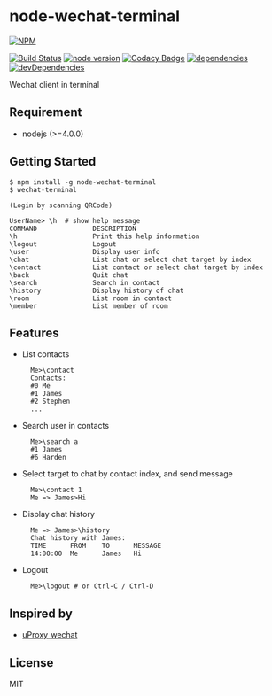 # node-wechat-terminal

[![NPM](https://nodei.co/npm/node-wechat-terminal.png?downloads=true)](https://nodei.co/npm/node-wechat-terminal)

[![Build Status](https://travis-ci.org/goorockey/node-wechat-terminal.svg?branch=master)](https://travis-ci.org/goorockey/node-wechat-terminal)
[![node version](https://img.shields.io/badge/node.js-%3E%3D4.0.0-brightgreen.svg)](http://nodejs.org/download)
[![Codacy Badge](https://api.codacy.com/project/badge/grade/892f526d24c34902aca382a4e35b0842)](https://www.codacy.com/app/kelvingu616/node-wechat-terminal)
[![dependencies](https://david-dm.org/goorockey/node-wechat-terminal.png)](https://david-dm.org/goorockey/node-wechat-terminal)
[![devDependencies](https://david-dm.org/goorockey/node-wechat-terminal/dev-status.png)](https://david-dm.org/goorockey/node-wechat-terminal#info=devDependencies)

Wechat client in terminal

## Requirement

- nodejs (>=4.0.0)

## Getting Started

    $ npm install -g node-wechat-terminal
    $ wechat-terminal

    (Login by scanning QRCode)

    UserName> \h  # show help message
    COMMAND              DESCRIPTION
    \h                   Print this help information
    \logout              Logout
    \user                Display user info
    \chat                List chat or select chat target by index
    \contact             List contact or select chat target by index
    \back                Quit chat
    \search              Search in contact
    \history             Display history of chat
    \room                List room in contact
    \member              List member of room

## Features

- List contacts

        Me>\contact
        Contacts:
        #0 Me
        #1 James
        #2 Stephen
        ...

- Search user in contacts

        Me>\search a
        #1 James
        #6 Harden

- Select target to chat by contact index, and send message

        Me>\contact 1
        Me => James>Hi

- Display chat history

        Me => James>\history
        Chat history with James:
        TIME      FROM    TO      MESSAGE
        14:00:00  Me      James   Hi

- Logout

        Me>\logout # or Ctrl-C / Ctrl-D

## Inspired by

- [uProxy_wechat](https://github.com/LeMasque/uProxy_wechat)

## License

  MIT
